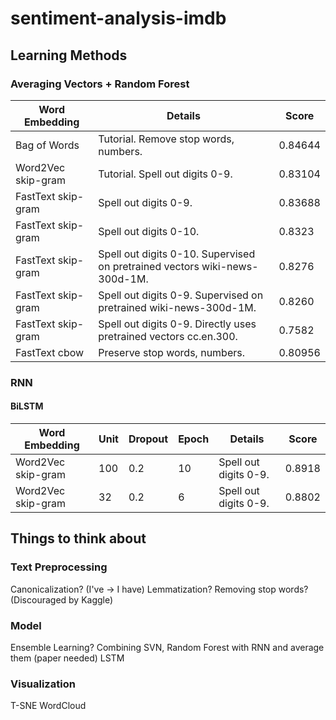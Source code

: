# sentiment-analysis-imdb

## Learning Methods
### Averaging Vectors + Random Forest
Word Embedding | Details | Score
--- | --- | ---
Bag of Words | Tutorial. Remove stop words, numbers. | 0.84644
Word2Vec skip-gram | Tutorial. Spell out digits 0-9. | 0.83104
FastText skip-gram | Spell out digits 0-9. | 0.83688
FastText skip-gram | Spell out digits 0-10. | 0.8323
FastText skip-gram | Spell out digits 0-10. Supervised on pretrained vectors wiki-news-300d-1M. | 0.8276
FastText skip-gram | Spell out digits 0-9. Supervised on pretrained wiki-news-300d-1M.| 0.8260
FastText skip-gram | Spell out digits 0-9. Directly uses pretrained vectors cc.en.300. | 0.7582
FastText cbow | Preserve stop words, numbers. | 0.80956

### RNN
#### BiLSTM
Word Embedding | Unit | Dropout | Epoch | Details | Score
--- | --- | --- | --- | --- | ---
Word2Vec skip-gram | 100 | 0.2 | 10 | Spell out digits 0-9. | 0.8918
Word2Vec skip-gram | 32 | 0.2 | 6 |  Spell out digits 0-9. | 0.8802


## Things to think about
### Text Preprocessing
Canonicalization? (I've -> I have)
Lemmatization?
Removing stop words? (Discouraged by Kaggle)

### Model
Ensemble Learning? Combining SVN, Random Forest with RNN and average them (paper needed)
LSTM

### Visualization
T-SNE
WordCloud
